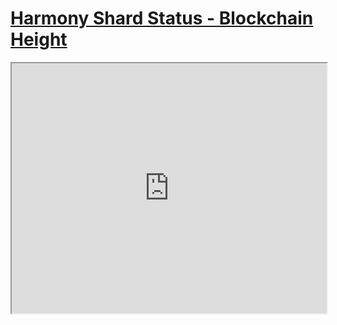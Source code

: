 # [Harmony Shard Status - Blockchain Height](https://harmony.one/status)

<html>
<iframe src="https://harmony.one/status" width="100%" height=400></iframe>
</html>